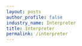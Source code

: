 ```yaml
---
layout: posts 
author_profile: false 
industry_name: Interpreter
title: Interpreter
permalink: /interpreter
---
```

